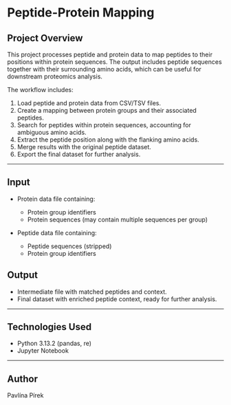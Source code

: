 # Peptide-Protein Mapping

## Project Overview

This project processes peptide and protein data to map peptides to their positions within protein sequences. The output includes peptide sequences together with their surrounding amino acids, which can be useful for downstream proteomics analysis.

The workflow includes:

1. Load peptide and protein data from CSV/TSV files.
2. Create a mapping between protein groups and their associated peptides.
3. Search for peptides within protein sequences, accounting for ambiguous amino acids.
4. Extract the peptide position along with the flanking amino acids.
5. Merge results with the original peptide dataset.
6. Export the final dataset for further analysis.

---

## Input

- Protein data file containing:
  - Protein group identifiers
  - Protein sequences (may contain multiple sequences per group)

- Peptide data file containing:
  - Peptide sequences (stripped)
  - Protein group identifiers

## Output

- Intermediate file with matched peptides and context.
- Final dataset with enriched peptide context, ready for further analysis.

---

## Technologies Used

- Python 3.13.2 (pandas, re)
- Jupyter Notebook

---

## Author
Pavlína Pírek
